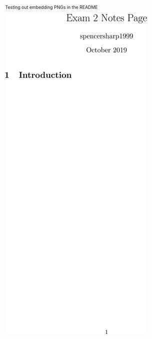 Testing out embedding PNGs in the README

![Current document](https://raw.githubusercontent.com/SpencerSharp/SWE-Exam-1-Notes-Page/master/display.png)
